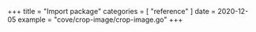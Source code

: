 +++
title = "Import package"
categories = [ "reference" ]
date = 2020-12-05
example = "cove/crop-image/crop-image.go"
+++
